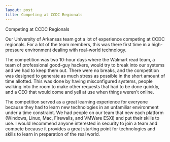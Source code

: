 ```yaml
---
layout: post
title: Competing at CCDC Regionals
---
```


Competing at CCDC Regionals

Our University of Arkansas team got a lot of experience competing at CCDC regionals. For a lot of the team members, this was there first time in a high-pressure environment dealing with real-world technology.

The competition was two 10-hour days where the Walmart read team, a team of professional good-guy hackers, would try to break into our systems and we had to keep them out. There were no breaks, and the competition was designed to generate as much stress as possible in the short amount of time allotted. This was done by having misconfigured systems, people walking into the room to make other requests that had to be done quickly, and a CEO that would come and yell at use when things weren't online.

The competition served as a great learning experience for everyone because they had to learn new technologies in an unfamiliar environment under a time constraint. We had people on our team that new each platform (Windows, Linux, Mac, Firewalls, and VMWare ESXi) and put their skills to use. I would recommend anyone interested in security to join a team and compete because it provides a great starting point for technologies and skills to learn in preparation of the real world.
